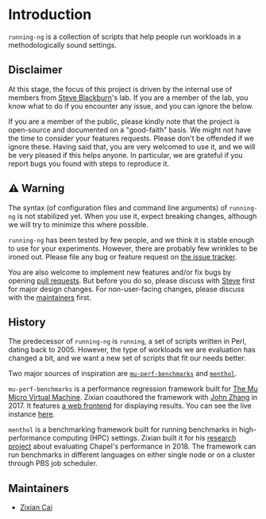 # Introduction
`running-ng` is a collection of scripts that help people run workloads in a methodologically sound settings.

## Disclaimer
At this stage, the focus of this project is driven by the internal use of members from [Steve Blackburn](https://users.cecs.anu.edu.au/~steveb/)'s lab.
If you are a member of the lab, you know what to do if you encounter any issue, and you can ignore the below.

If you are a member of the public, please kindly note that the project is open-source and documented on a "good-faith" basis.
We might not have the time to consider your features requests.
Please don't be offended if we ignore these.
Having said that, you are very welcomed to use it, and we will be very pleased if this helps anyone.
In particular, we are grateful if you report bugs you found with steps to reproduce it.

## ⚠️ Warning
The syntax (of configuration files and command line arguments) of `running-ng` is not stabilized yet.
When you use it, expect breaking changes, although we will try to minimize this where possible.

`running-ng` has been tested by few people, and we think it is stable enough to use for your experiments.
However, there are probably few wrinkles to be ironed out.
Please file any bug or feature request on [the issue tracker](https://github.com/caizixian/running-ng/issues).

You are also welcome to implement new features and/or fix bugs by opening [pull requests](https://github.com/caizixian/running-ng/pulls).
But before you do so, please discuss with [Steve](https://github.com/steveblackburn) first for major design changes.
For non-user-facing changes, please discuss with the [maintainers](#maintainers) first.

## History
The predecessor of `running-ng` is `running`, a set of scripts written in Perl, dating back to 2005.
However, the type of workloads we are evaluation has changed a bit, and we want a new set of scripts that fit our needs better.

Two major sources of inspiration are [`mu-perf-benchmarks`](https://gitlab.anu.edu.au/mu/mu-perf-benchmarks) and [`menthol`](https://github.com/caizixian/menthol).

`mu-perf-benchmarks` is a performance regression framework built for [The Mu Micro Virtual Machine](http://microvm.github.io/).
Zixian coauthored the framework with [John Zhang](https://github.com/john5f35) in 2017.
It features [a web frontend](https://gitlab.anu.edu.au/mu/mu-perf-benchmarks/-/tree/master/mubench) for displaying results.
You can see the live instance [here](https://squirrel.anu.edu.au/mubench/).

`menthol` is a benchmarking framework built for running benchmarks in high-performance computing (HPC) settings.
Zixian built it for his [research project](https://www.zcai.org/cv#chapel-scnc2101-2018) about evaluating Chapel's performance in 2018.
The framework can run benchmarks in different languages on either single node or on a cluster through PBS job scheduler.

## Maintainers
- [Zixian Cai](https://www.zcai.org)
